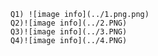     Q1) ![image info](../1.png.png)
    Q2)![image info](../2.PNG)
    Q3)![image info](../3.PNG)
    Q4)![image info](../4.PNG)